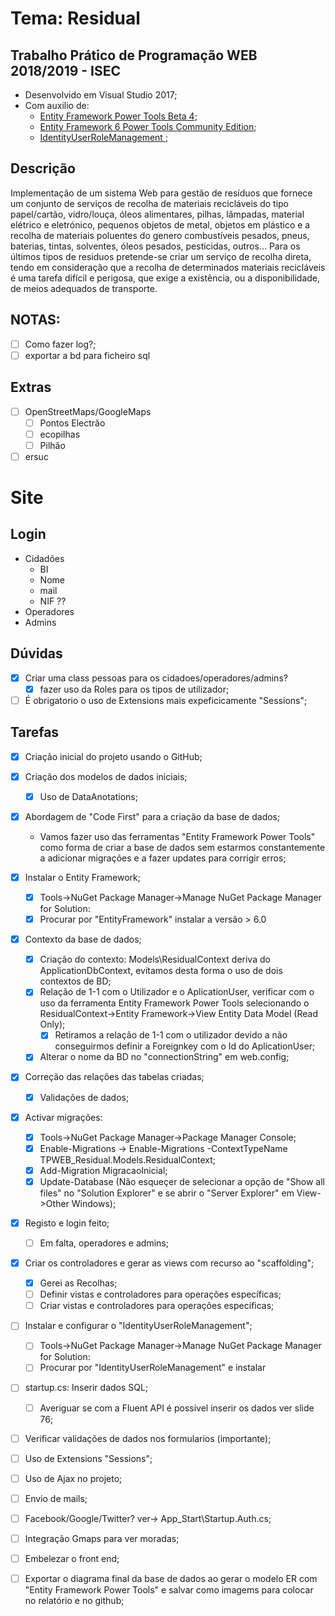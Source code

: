 # Tema: Residual

## Trabalho Prático de Programação WEB 2018/2019 - ISEC
* Desenvolvido em Visual Studio 2017;
* Com auxilio de: 
	- [Entity Framework Power Tools Beta 4](https://marketplace.visualstudio.com/items?itemName=EntityFrameworkTeam.EntityFrameworkPowerToolsBeta4);
	- [Entity Framework 6 Power Tools Community Edition](https://marketplace.visualstudio.com/items?itemName=ErikEJ.EntityFramework6PowerToolsCommunityEdition);
	- [IdentityUserRoleManagement ](https://www.nuget.org/packages/IdentityUserRoleManagement/);

## Descrição
Implementação de um sistema Web para gestão de resíduos que fornece um conjunto de serviços de recolha de
materiais recicláveis do tipo papel/cartão, vidro/louça, óleos alimentares, pilhas, lâmpadas, material elétrico e eletrónico, pequenos
objetos de metal, objetos em plástico e a recolha de materiais poluentes do genero combustíveis pesados, pneus,
baterias, tintas, solventes, óleos pesados, pesticidas, outros...
Para os últimos tipos de residuos pretende-se criar um serviço de recolha direta, tendo em consideração que a recolha de determinados materiais 
recicláveis é uma tarefa difícil e perigosa, que exige a existência, ou a disponibilidade, de meios adequados de transporte.

## NOTAS:
- [ ] Como fazer log?;
- [ ] exportar a bd para ficheiro sql

## Extras
- [ ] OpenStreetMaps/GoogleMaps
	- [ ] Pontos Electrão
	- [ ] ecopilhas
	- [ ] Pilhão
- [ ] ersuc

# Site
## Login
* Cidadões
  - BI
  - Nome 
  - mail
  - NIF
	??
* Operadores
* Admins

## Dúvidas
 - [x] Criar uma class pessoas para os cidadoes/operadores/admins?
	- [x] fazer uso da Roles para os tipos de utilizador;
- [ ] É obrigatorio o uso de Extensions  mais expeficicamente "Sessions";

## Tarefas
- [x] Criação inicial do projeto usando o GitHub;
- [x] Criação dos modelos de dados iniciais;
	- [x] Uso de DataAnotations;
- [x] Abordagem de "Code First" para a criação da base de dados;
	- Vamos fazer uso das ferramentas "Entity Framework Power Tools" como forma de criar a base de dados sem estarmos constantemente a adicionar migrações e a fazer updates para corrigir erros;
- [x] Instalar o Entity Framework;
	- [x] Tools->NuGet Package Manager->Manage NuGet Package Manager for Solution:
	- [x] Procurar por "EntityFramework" instalar a versão > 6.0 
- [x] Contexto da base de dados;
	- [x] Criação do contexto: Models\ResidualContext deriva do ApplicationDbContext, evitamos desta forma o uso de dois contextos de BD;
	- [x] Relação de 1-1 com o Utilizador e o AplicationUser, verificar com o uso da ferramenta Entity Framework Power Tools selecionando o ResidualContext->Entity Framework->View Entity Data Model (Read Only);
		- [x] Retiramos a relação de 1-1 com o utilizador devido a não conseguirmos definir a Foreignkey com o Id do AplicationUser;
	- [x] Alterar o nome da BD no "connectionString" em web.config;
- [x] Correção das relações das tabelas criadas;
	- [x] Validações de dados;
- [x] Activar migrações: 
	- [x] Tools->NuGet Package Manager->Package Manager Console;
	- [x] Enable-Migrations -> Enable-Migrations -ContextTypeName TPWEB_Residual.Models.ResidualContext;
	- [x] Add-Migration MigracaoInicial;
	- [x] Update-Database (Não esqueçer de selecionar a opção de "Show all files" no "Solution Explorer" e se abrir o "Server Explorer" em View->Other Windows);
- [x] Registo e login feito;
	- [ ] Em falta, operadores e admins;
- [x] Criar os controladores e gerar as views com recurso ao "scaffolding";
	- [x] Gerei as Recolhas;
	- [ ] Definir vistas e controladores para operações específicas;
	- [ ] Criar vistas e controladores para operações específicas;
- [ ] Instalar e configurar o "IdentityUserRoleManagement";
	- [ ] Tools->NuGet Package Manager->Manage NuGet Package Manager for Solution:
	- [ ]  Procurar por "IdentityUserRoleManagement" e instalar
- [ ] startup.cs: Inserir dados SQL;
	- [ ] Averiguar se com a Fluent API é possivel inserir os dados ver slide 76;
- [ ] Verificar validações de dados nos formularios (importante);
- [ ] Uso de Extensions "Sessions";

- [ ] Uso de Ajax no projeto;
- [ ] Envio de mails;
- [ ] Facebook/Google/Twitter? ver-> App_Start\Startup.Auth.cs;
- [ ] Integração Gmaps para ver moradas;
- [ ] Embelezar o front end;
- [ ] Exportar o diagrama final da base de dados ao gerar o modelo ER com "Entity Framework Power Tools" e salvar como imagems para colocar no relatório e no github;